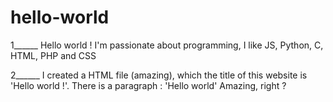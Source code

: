 # hello-world
1______
Hello world ! 
I'm passionate about programming, I like JS, Python, C, HTML, PHP and CSS


2______
I created a HTML file (amazing), which the title of this website is 'Hello world !'. There is a paragraph : 'Hello world'
Amazing, right ?
